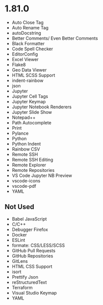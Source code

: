 1.81.0
======
* Auto Close Tag
* Auto Rename Tag
* autoDocstring
* Better Comments/ Even Better Comments
* Black Formatter
* Code Spell Checker
* EditorConfig
* Excel Viewer
* Flake8
* Geo Data Viewer
* HTML SCSS Support
* indent-rainbow
* json
* Jupyter
* Jupyter Cell Tags
* Jupyter Keymap
* Jupyter Notebook Renderers
* Jupyter Slide Show
* Notepad++
* Path Autocomplete
* Print
* Pylance
* Python
* Python Indent
* Rainbow CSV
* Remote SSH
* Remote SSH Editing
* Remote Explorer
* Remote Repositories
* VS Code Jupyter NB Preview
* vscode-icons
* vscode-pdf
* YAML

Not Used
--------
* Babel JavaScript
* C/C++
* Debugger Firefox
* Docker
* ESLint
* formate: CSS/LESS/SCSS
* GitHub Pull Requests
* GitHub Repositories
* GitLens
* HTML CSS Support
* isort
* Prettify Json
* reStructuredText
* Terraform
* Visual Studio Keymap
* YAML
